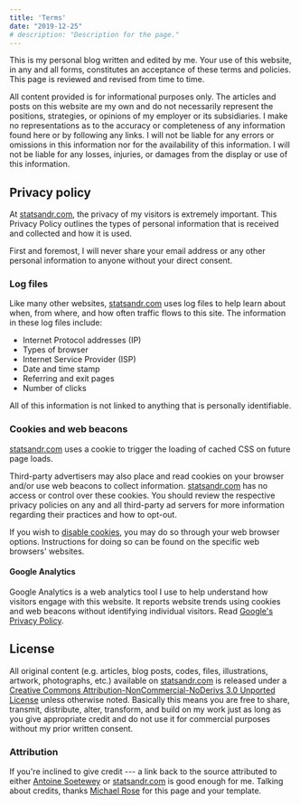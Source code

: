 ```yaml
---
title: 'Terms'
date: "2019-12-25"
# description: "Description for the page."
---
```


This is my personal blog written and edited by me. Your use of this website, in any and all forms, constitutes an acceptance of these terms and policies. This page is reviewed and revised from time to time.

All content provided is for informational purposes only. The articles and posts on this website are my own and do not necessarily represent the positions, strategies, or opinions of my employer or its subsidiaries. I make no representations as to the accuracy or completeness of any information found here or by following any links. I will not be liable for any errors or omissions in this information nor for the availability of this information. I will not be liable for any losses, injuries, or damages from the display or use of this information.

## Privacy policy

At [statsandr.com](/), the privacy of my visitors is extremely important. This Privacy Policy outlines the types of personal information that is received and collected and how it is used.

First and foremost, I will never share your email address or any other personal information to anyone without your direct consent.

### Log files

Like many other websites, [statsandr.com](/) uses log files to help learn about when, from where, and how often traffic flows to this site. The information in these log files include:

- Internet Protocol addresses (IP)
- Types of browser
- Internet Service Provider (ISP)
- Date and time stamp
- Referring and exit pages
- Number of clicks

All of this information is not linked to anything that is personally identifiable.

### Cookies and web beacons

[statsandr.com](/) uses a cookie to trigger the loading of cached CSS on future page loads.

Third-party advertisers may also place and read cookies on your browser and/or use web beacons to collect information. [statsandr.com](/) has no access or control over these cookies. You should review the respective privacy policies on any and all third-party ad servers for more information regarding their practices and how to opt-out.

If you wish to <a href="https://cookies.insites.com/disable-cookies/" target="_blank" rel="noopener">disable cookies</a>, you may do so through your web browser options. Instructions for doing so can be found on the specific web browsers' websites.

<!-- #### Amazon

Amazon, a third party affiliate marketing network, uses cookies to help make sure I get a commission when you buy a product after clicking on a link or ad banner that takes you to the site of one of their merchants. Read [Amazon's Privacy Notice](https://www.amazon.com/gp/help/customer/display.html?nodeId=468496). -->

#### Google Analytics

Google Analytics is a web analytics tool I use to help understand how visitors engage with this website. It reports website trends using cookies and web beacons without identifying individual visitors. Read <a href="https://policies.google.com/privacy?hl=en" target="_blank" rel="noopener">Google's Privacy Policy</a>.

## License

All original content (e.g. articles, blog posts, codes, files, illustrations, artwork, photographs, etc.) available on [statsandr.com](/) is released under a <a href="http://creativecommons.org/licenses/by-nc-nd/3.0/deed.en_US" target="_blank" rel="noopener">Creative Commons Attribution-NonCommercial-NoDerivs 3.0 Unported License</a> unless otherwise noted. Basically this means you are free to share, transmit, distribute, alter, transform, and build on my work just as long as you give appropriate credit and do not use it for commercial purposes without my prior written consent.

### Attribution

If you're inclined to give credit --- a link back to the source attributed to either [Antoine Soetewey](/) or [statsandr.com](/) is good enough for me. Talking about credits, thanks <a href="https://mademistakes.com" target="_blank" rel="noopener">Michael Rose</a> for this page and your template.
